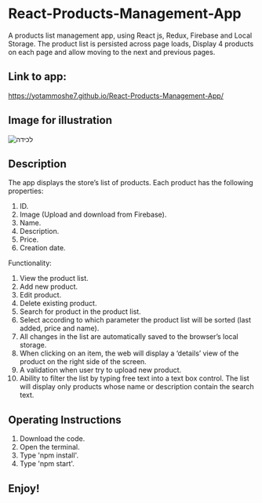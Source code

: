 # React-Products-Management-App
A products list management app, using React js, Redux, Firebase and Local Storage.
The product list is persisted across page loads, Display 4 products on each page and allow moving to the next and previous pages.

## Link to app:
https://yotammoshe7.github.io/React-Products-Management-App/

## Image for illustration
![‏‏לכידה](https://user-images.githubusercontent.com/57434735/118008387-ac586b80-b355-11eb-83e8-335888294ea1.PNG)

## Description
The app displays the store’s list of products. 
Each product has the following properties:
1.	ID.
2.	Image (Upload and download from Firebase).
3.	Name.
4.	Description.
5.	Price.
6.	Creation date.

Functionality:
1. View the product list.
2. Add new product.
3. Edit product.
4. Delete existing product.
5. Search for product in the product list.
6. Select according to which parameter the product list will be sorted (last added, price and name).
7. All changes in the list are automatically saved to the browser’s local storage.
8. When clicking on an item, the web will display a ‘details’ view of the product on the right side of the screen.
9. A validation when user try to upload new product.
10. Ability to filter the list by typing free text into a text box control. The list will display only products whose name or description contain the search text.

## Operating Instructions
1. Download the code.
2. Open the terminal.
3. Type 'npm install'.
4. Type 'npm start'.

## Enjoy!

